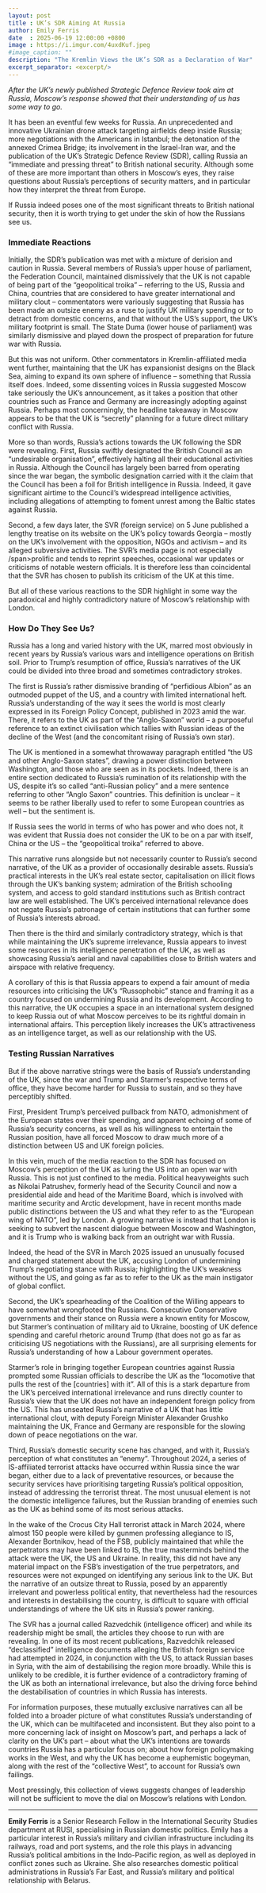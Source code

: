 ```yaml
---
layout: post
title : UK’s SDR Aiming At Russia
author: Emily Ferris
date  : 2025-06-19 12:00:00 +0800
image : https://i.imgur.com/4uxdKuf.jpeg
#image_caption: ""
description: "The Kremlin Views the UK’s SDR as a Declaration of War"
excerpt_separator: <excerpt/>
---
```


_After the UK’s newly published Strategic Defence Review took aim at Russia, Moscow’s response showed that their understanding of us has some way to go._

<excerpt/>

It has been an eventful few weeks for Russia. An unprecedented and innovative Ukrainian drone attack targeting airfields deep inside Russia; more negotiations with the Americans in Istanbul; the detonation of the annexed Crimea Bridge; its involvement in the Israel-Iran war, and the publication of the UK’s Strategic Defence Review (SDR), calling Russia an “immediate and pressing threat” to British national security. Although some of these are more important than others in Moscow’s eyes, they raise questions about Russia’s perceptions of security matters, and in particular how they interpret the threat from Europe.

If Russia indeed poses one of the most significant threats to British national security, then it is worth trying to get under the skin of how the Russians see us.


### Immediate Reactions

Initially, the SDR’s publication was met with a mixture of derision and caution in Russia. Several members of Russia’s upper house of parliament, the Federation Council, maintained dismissively that the UK is not capable of being part of the “geopolitical troika” – referring to the US, Russia and China, countries that are considered to have greater international and military clout – commentators were variously suggesting that Russia has been made an outsize enemy as a ruse to justify UK military spending or to detract from domestic concerns, and that without the US’s support, the UK’s military footprint is small. The State Duma (lower house of parliament) was similarly dismissive and played down the prospect of preparation for future war with Russia.

But this was not uniform. Other commentators in Kremlin-affiliated media went further, maintaining that the UK has expansionist designs on the Black Sea, aiming to expand its own sphere of influence – something that Russia itself does. Indeed, some dissenting voices in Russia suggested Moscow take seriously the UK’s announcement, as it takes a position that other countries such as France and Germany are increasingly adopting against Russia. Perhaps most concerningly, the headline takeaway in Moscow appears to be that the UK is “secretly” planning for a future direct military conflict with Russia.

More so than words, Russia’s actions towards the UK following the SDR were revealing. First, Russia swiftly designated the British Council as an “undesirable organisation”, effectively halting all their educational activities in Russia. Although the Council has largely been barred from operating since the war began, the symbolic designation carried with it the claim that the Council has been a foil for British intelligence in Russia. Indeed, it gave significant airtime to the Council’s widespread intelligence activities, including allegations of attempting to foment unrest among the Baltic states against Russia.

Second, a few days later, the SVR (foreign service) on 5 June published a lengthy treatise on its website on the UK’s policy towards Georgia – mostly on the UK’s involvement with the opposition, NGOs and activism – and its alleged subversive activities. The SVR’s media page is not especially /span>prolific and tends to reprint speeches, occasional war updates or criticisms of notable western officials. It is therefore less than coincidental that the SVR has chosen to publish its criticism of the UK at this time.

But all of these various reactions to the SDR highlight in some way the paradoxical and highly contradictory nature of Moscow’s relationship with London.


### How Do They See Us?

Russia has a long and varied history with the UK, marred most obviously in recent years by Russia’s various wars and intelligence operations on British soil. Prior to Trump’s resumption of office, Russia’s narratives of the UK could be divided into three broad and sometimes contradictory strokes.

The first is Russia’s rather dismissive branding of “perfidious Albion” as an outmoded puppet of the US, and a country with limited international heft. Russia’s understanding of the way it sees the world is most clearly expressed in its Foreign Policy Concept, published in 2023 amid the war. There, it refers to the UK as part of the “Anglo-Saxon” world – a purposeful reference to an extinct civilisation which tallies with Russian ideas of the decline of the West (and the concomitant rising of Russia’s own star).

The UK is mentioned in a somewhat throwaway paragraph entitled “the US and other Anglo-Saxon states”, drawing a power distinction between Washington, and those who are seen as in its pockets. Indeed, there is an entire section dedicated to Russia’s rumination of its relationship with the US, despite it’s so called “anti-Russian policy” and a mere sentence referring to other “Anglo Saxon” countries. This definition is unclear – it seems to be rather liberally used to refer to some European countries as well – but the sentiment is.

If Russia sees the world in terms of who has power and who does not, it was evident that Russia does not consider the UK to be on a par with itself, China or the US – the “geopolitical troika” referred to above.

This narrative runs alongside but not necessarily counter to Russia’s second narrative, of the UK as a provider of occasionally desirable assets. Russia’s practical interests in the UK’s real estate sector, capitalisation on illicit flows through the UK’s banking system; admiration of the British schooling system, and access to gold standard institutions such as British contract law are well established. The UK’s perceived international relevance does not negate Russia’s patronage of certain institutions that can further some of Russia’s interests abroad.

Then there is the third and similarly contradictory strategy, which is that while maintaining the UK’s supreme irrelevance, Russia appears to invest some resources in its intelligence penetration of the UK, as well as showcasing Russia’s aerial and naval capabilities close to British waters and airspace with relative frequency.

A corollary of this is that Russia appears to expend a fair amount of media resources into criticising the UK’s “Russophobic” stance and framing it as a country focused on undermining Russia and its development. According to this narrative, the UK occupies a space in an international system designed to keep Russia out of what Moscow perceives to be its rightful domain in international affairs. This perception likely increases the UK’s attractiveness as an intelligence target, as well as our relationship with the US.


### Testing Russian Narratives

But if the above narrative strings were the basis of Russia’s understanding of the UK, since the war and Trump and Starmer’s respective terms of office, they have become harder for Russia to sustain, and so they have perceptibly shifted.

First, President Trump’s perceived pullback from NATO, admonishment of the European states over their spending, and apparent echoing of some of Russia’s security concerns, as well as his willingness to entertain the Russian position, have all forced Moscow to draw much more of a distinction between US and UK foreign policies.

In this vein, much of the media reaction to the SDR has focused on Moscow’s perception of the UK as luring the US into an open war with Russia. This is not just confined to the media. Political heavyweights such as Nikolai Patrushev, formerly head of the Security Council and now a presidential aide and head of the Maritime Board, which is involved with maritime security and Arctic development, have in recent months made public distinctions between the US and what they refer to as the “European wing of NATO”, led by London. A growing narrative is instead that London is seeking to subvert the nascent dialogue between Moscow and Washington, and it is Trump who is walking back from an outright war with Russia.

Indeed, the head of the SVR in March 2025 issued an unusually focused and charged statement about the UK, accusing London of undermining Trump’s negotiating stance with Russia; highlighting the UK’s weakness without the US, and going as far as to refer to the UK as the main instigator of global conflict.

Second, the UK’s spearheading of the Coalition of the Willing appears to have somewhat wrongfooted the Russians. Consecutive Conservative governments and their stance on Russia were a known entity for Moscow, but Starmer’s continuation of military aid to Ukraine, boosting of UK defence spending and careful rhetoric around Trump (that does not go as far as criticising US negotiations with the Russians), are all surprising elements for Russia’s understanding of how a Labour government operates.

Starmer’s role in bringing together European countries against Russia prompted some Russian officials to describe the UK as the “locomotive that pulls the rest of the [countries] with it”. All of this is a stark departure from the UK’s perceived international irrelevance and runs directly counter to Russia’s view that the UK does not have an independent foreign policy from the US. This has unseated Russia’s narrative of a UK that has little international clout, with deputy Foreign Minister Alexander Grushko maintaining the UK, France and Germany are responsible for the slowing down of peace negotiations on the war.

Third, Russia’s domestic security scene has changed, and with it, Russia’s perception of what constitutes an “enemy”. Throughout 2024, a series of IS-affiliated terrorist attacks have occurred within Russia since the war began, either due to a lack of preventative resources, or because the security services have prioritising targeting Russia’s political opposition, instead of addressing the terrorist threat. The most unusual element is not the domestic intelligence failures, but the Russian branding of enemies such as the UK as behind some of its most serious attacks.

In the wake of the Crocus City Hall terrorist attack in March 2024, where almost 150 people were killed by gunmen professing allegiance to IS, Alexander Bortnikov, head of the FSB, publicly maintained that while the perpetrators may have been linked to IS, the true masterminds behind the attack were the UK, the US and Ukraine. In reality, this did not have any material impact on the FSB’s investigation of the true perpetrators, and resources were not expunged on identifying any serious link to the UK. But the narrative of an outsize threat to Russia, posed by an apparently irrelevant and powerless political entity, that nevertheless had the resources and interests in destabilising the country, is difficult to square with official understandings of where the UK sits in Russia’s power ranking.

The SVR has a journal called Razvedchik (intelligence officer) and while its readership might be small, the articles they choose to run with are revealing. In one of its most recent publications, Razvedchik released “declassified” intelligence documents alleging the British foreign service had attempted in 2024, in conjunction with the US, to attack Russian bases in Syria, with the aim of destabilising the region more broadly. While this is unlikely to be credible, it is further evidence of a contradictory framing of the UK as both an international irrelevance, but also the driving force behind the destabilisation of countries in which Russia has interests.

For information purposes, these mutually exclusive narratives can all be folded into a broader picture of what constitutes Russia’s understanding of the UK, which can be multifaceted and inconsistent. But they also point to a more concerning lack of insight on Moscow’s part, and perhaps a lack of clarity on the UK’s part – about what the UK’s intentions are towards countries Russia has a particular focus on; about how foreign policymaking works in the West, and why the UK has become a euphemistic bogeyman, along with the rest of the “collective West”, to account for Russia’s own failings.

Most pressingly, this collection of views suggests changes of leadership will not be sufficient to move the dial on Moscow’s relations with London.

---

__Emily Ferris__ is a Senior Research Fellow in the International Security Studies department at RUSI, specialising in Russian domestic politics. Emily has a particular interest in Russia’s military and civilian infrastructure including its railways, road and port systems, and the role this plays in advancing Russia’s political ambitions in the Indo-Pacific region, as well as deployed in conflict zones such as Ukraine. She also researches domestic political administrations in Russia’s Far East, and Russia’s military and political relationship with Belarus.
